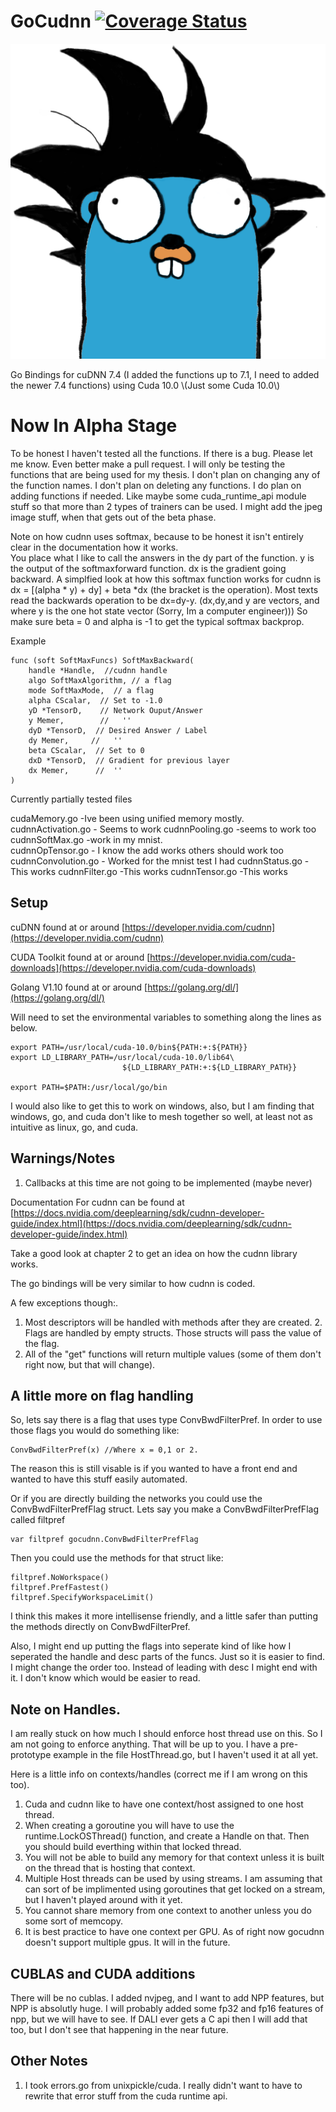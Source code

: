 # GoCudnn [![Coverage Status](https://coveralls.io/repos/github/dereklstinson/GoCudnn/badge.svg?branch=master)](https://coveralls.io/github/dereklstinson/GoCudnn?branch=master)
<p><img alt="Gopher" title="GoCu" src="GoCu.png" /></p>
Go Bindings for cuDNN 7.4 (I added the functions up to 7.1, I need to added the newer 7.4 functions) using Cuda 10.0 \(Just some Cuda 10.0\) 

# Now In Alpha Stage
To be honest I haven't tested all the functions.  If there is a bug. Please let me know. Even better make a pull request. I will only be testing the functions that are being used for my thesis.
I don't plan on changing any of the function names.  I don't plan on deleting any functions.  I do plan on adding functions if needed.  Like maybe some cuda_runtime_api module stuff so that more than 2 types
of trainers can be used.  I might add the jpeg image stuff, when that gets out of the beta phase.  


Note on how cudnn uses softmax, because to be honest it isn't entirely clear in the documentation how it works.  
You place what I like to call the answers in the dy part of the function. y is the output of the softmaxforward function.  dx is the gradient going backward.
A simplfied look at how this softmax function works for cudnn is dx = [(alpha * y) + dy] + beta *dx (the bracket is the operation). 
Most texts read the backwards operation to be dx=dy-y.  (dx,dy,and y are vectors, and where y is the one hot state vector (Sorry, Im a computer engineer)))
So make sure beta = 0 and alpha is -1 to get the typical softmax backprop.

Example
```text
func (soft SoftMaxFuncs) SoftMaxBackward(
	handle *Handle,  //cudnn handle
	algo SoftMaxAlgorithm, // a flag
	mode SoftMaxMode,  // a flag
	alpha CScalar,  // Set to -1.0
	yD *TensorD,    // Network Ouput/Answer
	y Memer,        //   ''
	dyD *TensorD,  // Desired Answer / Label
	dy Memer,     //   '' 
	beta CScalar,  // Set to 0
	dxD *TensorD,  // Gradient for previous layer
	dx Memer,      //  ''
)
```

Currently partially tested files

cudaMemory.go  -Ive been using unified memory mostly.  
cudnnActivation.go - Seems to work
cudnnPooling.go -seems to work too
cudnnSoftMax.go -work in my mnist.  
cudnnOpTensor.go - I know the add works others should work too
cudnnConvolution.go - Worked for the mnist test I had
cudnnStatus.go -This works
cudnnFilter.go -This works
cudnnTensor.go -This works


## Setup

cuDNN found at or around [https://developer.nvidia.com/cudnn](https://developer.nvidia.com/cudnn)

CUDA Toolkit found at or around [https://developer.nvidia.com/cuda-downloads](https://developer.nvidia.com/cuda-downloads)

Golang V1.10 found at or around [https://golang.org/dl/](https://golang.org/dl/)


Will need to set the environmental variables to something along the lines as below.

```text
export PATH=/usr/local/cuda-10.0/bin${PATH:+:${PATH}}
export LD_LIBRARY_PATH=/usr/local/cuda-10.0/lib64\
                         ${LD_LIBRARY_PATH:+:${LD_LIBRARY_PATH}}

export PATH=$PATH:/usr/local/go/bin

```

I would also like to get this to work on windows, also, but I am finding that windows, go, and cuda don't like to mesh together so well, at least not as intuitive as linux, go, and cuda.

## Warnings/Notes

1. Callbacks at this time are not going to be implemented \(maybe never\)


Documentation For cudnn can be found at [https://docs.nvidia.com/deeplearning/sdk/cudnn-developer-guide/index.html](https://docs.nvidia.com/deeplearning/sdk/cudnn-developer-guide/index.html)

Take a good look at chapter 2 to get an idea on how the cudnn library works.

The go bindings will be very similar to how cudnn is coded.

A few exceptions though:.  
1. Most descriptors will be handled with methods after they are created. 2. Flags are handled by empty structs. Those structs will pass the value of the flag.  
3. All of the "get" functions will return multiple values \(some of them don't right now, but that will change\).

## A little more on flag handling

So, lets say there is a flag that uses type ConvBwdFilterPref. In order to use those flags you would do something like:

```text
ConvBwdFilterPref(x) //Where x = 0,1 or 2.
```

The reason this is still visable is if you wanted to have a front end and wanted to have this stuff easily automated.

Or if you are directly building the networks you could use the ConvBwdFilterPrefFlag struct. Lets say you make a ConvBwdFilterPrefFlag called filtpref

```text
var filtpref gocudnn.ConvBwdFilterPrefFlag
```

Then you could use the methods for that struct like:

```text
filtpref.NoWorkspace()
filtpref.PrefFastest()
filtpref.SpecifyWorkspaceLimit()
```

I think this makes it more intellisense friendly, and a little safer than putting the methods directly on ConvBwdFilterPref.

Also, I might end up putting the flags into seperate kind of like how I seperated the handle and desc parts of the funcs. Just so it is easier to find. I might change the order too. Instead of leading with desc I might end with it. I don't know which would be easier to read.

## Note on Handles.

I am really stuck on how much I should enforce host thread use on this. So I am not going to enforce anything. That will be up to you. I have a pre-prototype example in the file HostThread.go, but I haven't used it at all yet.

Here is a little info on contexts/handles \(correct me if I am wrong on this too\).  
1. Cuda and cudnn like to have one context/host assigned to one host thread.  
2. When creating a goroutine you will have to use the runtime.LockOSThread\(\) function, and create a Handle on that. Then you should build everthing within that locked thread. 
3. You will not be able to build any memory for that context unless it is built on the thread that is hosting that context. 
4. Multiple Host threads can be used by using streams. I am assuming that can sort of be implimented using goroutines that get locked on a stream, but I haven't played around with it yet.  
5. You cannot share memory from one context to another unless you do some sort of memcopy. 
6. It is best practice to have one context per GPU. As of right now gocudnn doesn't support multiple gpus. It will in the future.



## CUBLAS and CUDA additions

There will be no cublas.  I added nvjpeg, and I want to add NPP features, but NPP is absolutly huge.  I will probably added some fp32 and fp16 features of npp, but we will have to see.  If DALI ever gets a C api then I will add that too, but I don't see that happening in the near future.


## Other Notes

1. I took errors.go from unixpickle/cuda.  I really didn't want to have to rewrite that error stuff from the cuda runtime api. 


